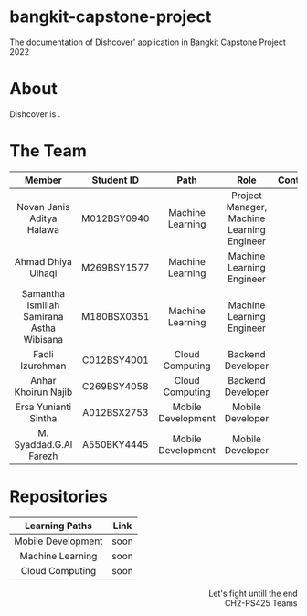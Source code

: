 
# bangkit-capstone-project
The documentation of Dishcover' application in Bangkit Capstone Project 2022


# About
Dishcover is .

# The Team

|            Member           | Student ID |        Path        |                    Role                    |                                                       Contacts                                                      |
| :-------------------------: | :--------: | :----------------: | :----------------------------------------: | :-----------------------------------------------------------------------------------------------------------------: |
|        Novan Janis Aditya Halawa        | M012BSY0940 |  Machine Learning  | Project Manager, Machine Learning Engineer |                   |
|      Ahmad Dhiya Ulhaqi     | M269BSY1577 |  Machine Learning  |          Machine Learning Engineer         |     |
|      Samantha Ismillah Samirana Astha Wibisana     | M180BSX0351 |  Machine Learning  |          Machine Learning Engineer         |     |
|     Fadli Izurohman     | C012BSY4001 | Cloud Computing |          Backend Developer          |                         |
|      Anhar Khoirun Najib     | C269BSY4058 | Cloud Computing |          Backend Developer          |        |
|     Ersa Yunianti Sintha     | A012BSX2753 |   Mobile Development  |               Mobile Developer              |                       |
| M. Syaddad.G.Al Farezh | A550BKY4445 |   Mobile Development  |          Mobile Developer         |  |

# Repositories

|   Learning Paths   |                                Link                                |
| :----------------: | :----------------------------------------------------------------: |
| Mobile Development | soon |
|  Machine Learning  |  soon |
|   Cloud Computing  |   soon  |


<p align="right"> Let's fight untill the end <br> CH2-PS425 Teams </p>

